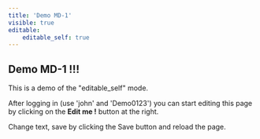 ```yaml
---
title: 'Demo MD-1'
visible: true
editable:
    editable_self: true
---
```


## Demo MD-1 !!!

This is a demo of the "editable_self" mode.

After logging in (use 'john' and 'Demo0123') you can start editing this page by clicking on the <b>Edit me !</b> button at the right.

Change text, save by clicking the Save button and reload the page.
